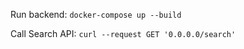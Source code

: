 Run backend:
```docker-compose up --build```

Call Search API:
```curl --request GET '0.0.0.0/search'```
